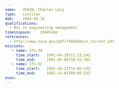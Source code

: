 ```yaml
---
name:	VEACH, Charles Lacy
type:	civilian
dob:	1944-09-18
qualifications:
  - BSc in engineering management
timeinspace:	18d4h18m
references:
  - http://www.nasa.gov/pdf/740566main_current.pdf
missions:
   - name: STS-39
     time_start:   1991-04-28T11:33:14Z
     time_end:     1991-05-06T18:55:38Z
   - name: STS-52
     time_start:   1992-10-22T14:05:53Z
     time_end:     1992-11-01T09:05:53Z
evas:
---
```

